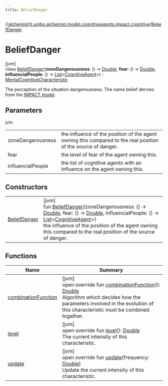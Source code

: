 ```yaml
---
title: BeliefDanger
---
```

//[alchemist](../../../index.html)/[it.unibo.alchemist.model.cognitiveagents.impact.cognitive](../index.html)/[BeliefDanger](index.html)



# BeliefDanger



[jvm]\
class [BeliefDanger](index.html)(**zoneDangerousness**: () -> [Double](https://kotlinlang.org/api/latest/jvm/stdlib/kotlin/-double/index.html), **fear**: () -> [Double](https://kotlinlang.org/api/latest/jvm/stdlib/kotlin/-double/index.html), **influencialPeople**: () -> [List](https://kotlinlang.org/api/latest/jvm/stdlib/kotlin.collections/-list/index.html)<[CognitiveAgent](../../it.unibo.alchemist.model.cognitiveagents/-cognitive-agent/index.html)>) : [MentalCognitiveCharacteristic](../-mental-cognitive-characteristic/index.html)

The perception of the situation dangerousness. The name belief derives from the [IMPACT model](https://doi.org/10.1007/978-3-319-70647-4_11).



## Parameters


jvm

| | |
|---|---|
| zoneDangerousness | the influence of the position of the agent owning this     compared to the real position of the source of danger. |
| fear | the level of fear of the agent owning this. |
| influencialPeople | the list of cognitive agents with an influence on the agent owning this. |



## Constructors


| | |
|---|---|
| [BeliefDanger](-belief-danger.html) | [jvm]<br>fun [BeliefDanger](-belief-danger.html)(zoneDangerousness: () -> [Double](https://kotlinlang.org/api/latest/jvm/stdlib/kotlin/-double/index.html), fear: () -> [Double](https://kotlinlang.org/api/latest/jvm/stdlib/kotlin/-double/index.html), influencialPeople: () -> [List](https://kotlinlang.org/api/latest/jvm/stdlib/kotlin.collections/-list/index.html)<[CognitiveAgent](../../it.unibo.alchemist.model.cognitiveagents/-cognitive-agent/index.html)>)<br>    the influence of the position of the agent owning this     compared to the real position of the source of danger. |


## Functions


| Name | Summary |
|---|---|
| [combinationFunction](combination-function.html) | [jvm]<br>open override fun [combinationFunction](combination-function.html)(): [Double](https://kotlinlang.org/api/latest/jvm/stdlib/kotlin/-double/index.html)<br>Algorithm which decides how the parameters involved in the evolution of this characteristic must be combined together. |
| [level](../-abstract-cognitive-characteristic/level.html) | [jvm]<br>open override fun [level](../-abstract-cognitive-characteristic/level.html)(): [Double](https://kotlinlang.org/api/latest/jvm/stdlib/kotlin/-double/index.html)<br>The current intensity of this characteristic. |
| [update](../-mental-cognitive-characteristic/update.html) | [jvm]<br>open override fun [update](../-mental-cognitive-characteristic/update.html)(frequency: [Double](https://kotlinlang.org/api/latest/jvm/stdlib/kotlin/-double/index.html))<br>Update the current intensity of this characteristic. |


